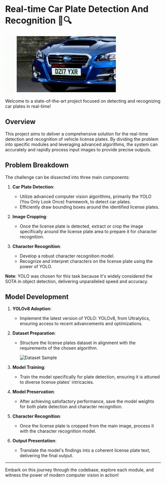 # Real-time Car Plate Detection And Recognition 🚗🔍

![Real-time Output](output.gif)

Welcome to a state-of-the-art project focused on detecting and recognizing car plates in real-time!

## Overview

This project aims to deliver a comprehensive solution for the real-time detection and recognition of vehicle license plates. By dividing the problem into specific modules and leveraging advanced algorithms, the system can accurately and rapidly process input images to provide precise outputs.

## Problem Breakdown

The challenge can be dissected into three main components:

1. **Car Plate Detection**: 
   - Utilize advanced computer vision algorithms, primarily the YOLO (You Only Look Once) framework, to detect car plates.
   - Efficiently draw bounding boxes around the identified license plates.

2. **Image Cropping**:
   - Once the license plate is detected, extract or crop the image specifically around the license plate area to prepare it for character recognition.

3. **Character Recognition**: 
   - Develop a robust character recognition model.
   - Recognize and interpret characters on the license plate using the power of YOLO.
   
**Note**: YOLO was chosen for this task because it's widely considered the SOTA in object detection, delivering unparalleled speed and accuracy.

## Model Development

1. **YOLOv8 Adoption**: 
   - Implement the latest version of YOLO: YOLOv8, from Ultralytics, ensuring access to recent advancements and optimizations.

2. **Dataset Preparation**: 
   - Structure the license plates dataset in alignment with the requirements of the chosen algorithm.
     
     ![Dataset Sample](https://user-images.githubusercontent.com/26833433/134436012-65111ad1-9541-4853-81a6-f19a3468b75f.png)

3. **Model Training**: 
   - Train the model specifically for plate detection, ensuring it is attuned to diverse license plates' intricacies.

4. **Model Preservation**: 
   - After achieving satisfactory performance, save the model weights for both plate detection and character recognition.

5. **Character Recognition**: 
   - Once the license plate is cropped from the main image, process it with the character recognition model.

6. **Output Presentation**: 
   - Translate the model's findings into a coherent license plate text, delivering the final output.

---

Embark on this journey through the codebase, explore each module, and witness the power of modern computer vision in action!
